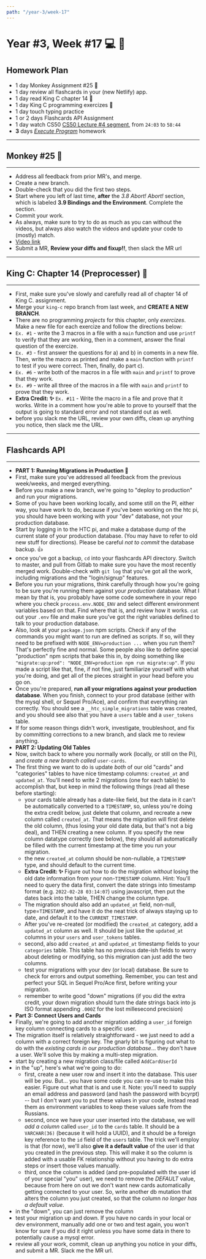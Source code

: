 ```yaml
---
path: "/year-3/week-17"
---
```


# Year #3, Week #17 💻 🥅

## Homework Plan

- 1 day Monkey Assignment #25 🐒
- 1 day review all flashcards in your (new Netlify) app.
- 1 day read King C chapter 14 👑
- 1 day King C programming exercizes 👑
- 1 day touch typing practice
- 1 or 2 days Flashcards API Assignment
- 1 day watch CS50
  [CS50 Lecture #4 segment](https://htc-viewer.netlify.app/?id=cF6YkH-8vFk),
  from `24:03` to `58:44`
- **3** days [_Execute Program_](https://www.executeprogram.com) homework

---

## Monkey #25 🐒

---

- Address all feedback from prior MR's, and merge.
- Create a new branch.
- Double-check that you did the first two steps.
- Start where you left of last time, **after** the _3.8 Abort! Abort!_ section,
  which is labeled **3.9 Bindings and the Environment**. Complete the section.
- Commit your work.
- As always, make sure to try to do as much as you can without the videos, but
  always also watch the videos and update your code to (mostly) match.
- [Video link](https://flp-assets.nyc3.digitaloceanspaces.com/storage/htc-videos/monkey/35--3.9-bindings-env.mp4)
- Submit a MR, **Review your diffs and fixup!!**, then slack the MR url

---

## King C: Chapter 14 (Preprocesser) 👑

---

- First, make sure you've slowly and carefully read all of chapter 14 of King C.
  assignment.
- Merge your `king-c` repo branch from last week, and **CREATE A NEW BRANCH**.
- There are no programming _projects_ for this chapter, only _exercizes_. Make a
  new file for each exercize and follow the directions below:
- `Ex. #1` - write the 3 macros in a file with a `main` function and use
  `printf` to verify that they are working, then in a comment, answer the final
  question of the exercize.
- `Ex. #3` - first answer the questions for a) and b) in coments in a new file.
  Then, write the macro as printed and make a `main` function with `printf` to
  test if you were correct. Then, finally, do part c).
- `Ex. #6` - write both of the macros in a file with `main` and `printf` to
  prove that they work.
- `Ex. #9` - write all three of the macros in a file with `main` and `printf` to
  prove that they work.
- **Extra Credit: ✨** `Ex. #11` - Write the macro in a file and prove that it
  works. Write in a comment how you're able to prove to yourself that the output
  is going to standard error and not standard out as well.
- before you slack me the URL, review your own diffs, clean up anything you
  notice, then slack me the URL.

---

## Flashcards API

---

- **PART 1: Running Migrations in Production 🔫**
- First, make sure you've addressed all feedback from the previous week/weeks,
  and merged everything.
- Before you make a new branch, we're going to "deploy to production" and run
  your migrations.
- Some of you have been working locally, and some still on the PI, either way,
  you have work to do, because if you've been working on the htc pi, you should
  have been working with your "dev" database, not your production database.
- Start by logging in to the HTC pi, and make a database dump of the current
  state of your production database. (You may have to refer to old new stuff for
  directions). Please be careful _not to commit_ the database backup. 👍
- once you've got a backup, `cd` into your flashcards API directory. Switch to
  master, and pull from Gitlab to make sure you have the most recently merged
  work. Double-check with `git log` that you've got all the work, including
  migrations and the "login/signup" features.
- Before you run your migrations, think carefully through how you're going to be
  sure you're running them against your _production_ database. What I mean by
  that is, you probably have some code somewhere in your repo where you check
  `process.env.NODE_ENV` and select different environment variables based on
  that. Find where that is, and review how it works. `cat` out your `.env` file
  and make sure you've got the right variables defined to talk to your
  production database.
- Also, look at your `package.json` npm scripts. Check if any of the commands
  you might want to run are defined as scripts. If so, will they need to be
  prefixed with `NODE_ENV=production ...` when you run them? That's perfectly
  fine and normal. Some people also like to define special "production" npm
  scripts that bake this in, by doing something like
  `"migrate:up:prod": "NODE_ENV=production npm run migrate:up"`. If you made a
  script like that, fine, if not fine, just familiarize yourself with what
  you're doing, and get all of the pieces straight in your head before you go
  on.
- Once you're prepared, **run all your migrations against your production
  database**. When you finish, connect to your prod database (either with the
  mysql shell, or Sequel Pro/Ace), and confirm that everything ran correctly.
  You should see a `__htc_simple_migrations` table was created, and you should
  see also that you have a `users` table and a `user_tokens` table.
- If for some reason things didn't work, investigate, troubleshoot, and fix by
  committing corrections to a new branch, and slack me to review anything.
- **PART 2: Updating Old Tables**
- Now, switch back to where you normally work (locally, or still on the Pi), and
  _create a new branch called_ `user-cards`.
- The first thing we want to do is update _both_ of our old "cards" and
  "categories" tables to have nice timestamp columns: `created_at` and
  `updated_at`. You'll need to write 2 migrations (one for each table) to
  accomplish that, but keep in mind the following things (read all these before
  starting):
  - your cards table already has a date-like field, but the data in it can't be
    automatically converted to a `TIMESTAMP`, so, unless you're doing the extra
    credit below, just delete that column, and recreate a new column called
    `created_at`. That means the migration will first delete the old column,
    (thus losing your old date data, but that's not a big deal), and THEN
    creating a new column. If you specify the new column datatype correctly (see
    below), they should all automatically be filled with the current timestamp
    at the time you run your migration.
  - the new `created_at` column should be non-nullable, a `TIMESTAMP` type, and
    should default to the current time.
  - **Extra Credit: ✨** Figure out how to do the migration _without_ losing the
    old date information from your non-`TIMESTAMP` column. Hint: You'll need to
    query the data first, convert the date strings into timestamp format (e.g.
    `2022-02-28 03:14:07`) using javascript, then put the dates back into the
    table, THEN change the column type.
  - The migration should also add an `updated_at` field, non-null,
    type=`TIMESTAMP`, and have it do the neat trick of always staying up to
    date, and default it to the `CURRENT_TIMESTAMP`.
  - After you've re-created (or modified) the `created_at` category, add a
    `updated_at` column as well. It should be just like the `updated_at` columns
    in your `users` and `user_tokens` tables.
  - second, also add `created_at` and `updated_at` timestamp fields to your
    `categories` table. This table has no previous date-ish fields to worry
    about deleting or modifying, so this migration can just add the two columns.
  - test your migrations with your dev (or local) database. Be sure to check for
    errors and output something. Remember, you can test and perfect your SQL in
    Sequel Pro/Ace first, before writing your migration.
  - remember to write good "down" migrations (if you did the extra credit, your
    down migration should turn the date strings back into js ISO format
    appending `.000Z` for the lost millesecond precision)
- **Part 3: Connect Users and Cards**
- Finally, we're going to add another migration adding a `user_id` foreign key
  column connecting cards to a specific user.
- The migration itself is relatively straightforward - we just need to add a
  column with a correct foreign key. The gnarly bit is figuring out what to do
  with the _existing cards in our production database_... they don't have a
  user. We'll solve this by making a multi-step migration.
- start by creating a new migration class/file called `AddCardUserId`
- in the "up", here's what we're going to do:
  - first, create a new user row and insert it into the database. This user will
    be _you_. But... you have some code you can re-use to make this easier.
    Figure out what that is and use it. Note: you'll need to supply an email
    address and password (and hash the password with bcyrpt) -- but I don't want
    you to put these values in your code, instead read them as environment
    variables to keep these values safe from the Russians.
  - second, once we have your user inserted into the database, we will _add a
    column_ called `user_id` to the `cards` table. It should be a `VARCHAR(36)`
    (because it will hold a UUID), and it should be a foreign key reference to
    the `id` field of the `users` table. The trick we'll employ is that (for
    now), we'll also **give it a default value** of the user id that you created
    in the previous step. This will make it so the column is added with a usable
    FK relationship without you having to do extra steps or insert those values
    manually.
  - third, once the column is added (and pre-populated with the user id of your
    special "you" user), we need to remove the _DEFAULT_ value, because from
    here on out we don't want new cards automatically getting connected to your
    user. So, write another db mutation that alters the column you just created,
    so that the column _no longer has a default value_.
- in the "down", you can just remove the column
- test your migration up and down. If you have no cards in your local or dev
  environment, manually add one or two and test again, you won't know for sure
  if you did it right unless you have some data in there to potentially cause a
  mysql error.
- review all your work, commit, clean up anything you notice in your diffs, and
  submit a MR. Slack me the MR url.
